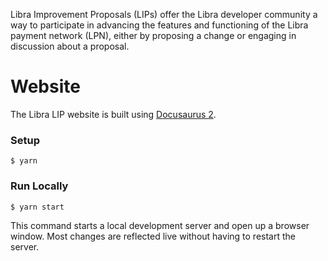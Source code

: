 Libra Improvement Proposals (LIPs) offer the Libra developer community a way to participate in advancing the features and functioning of the Libra payment network (LPN), either by proposing a change or engaging in discussion about a proposal.

# Website

The Libra LIP website is built using [Docusaurus 2](https://v2.docusaurus.io/).

### Setup

```
$ yarn
```

### Run Locally

```
$ yarn start
```

This command starts a local development server and open up a browser window. Most changes are reflected live without having to restart the server.


